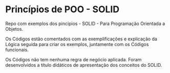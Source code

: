 # Princípios de POO - SOLID

Repo com exemplos dos pincípios - SOLID - Para Programação Orientada a Objetos. 

Os Códigos estão comentados com as exemplificações e explicação da Lógica seguida para criar os exemplos, juntamente com os Códigos funcionais.

Os Códigos não tem nenhuma regra de negócio aplicada. Foram desenvolvidos a título didáticos de apresentação dos conceitos do SOLID.
